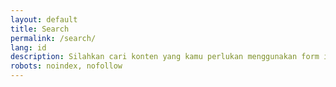 ```yaml
---
layout: default
title: Search
permalink: /search/
lang: id
description: Silahkan cari konten yang kamu perlukan menggunakan form ini.
robots: noindex, nofollow
---
```

<ul id="results"></ul>

<script src="https://unpkg.com/lunr/lunr.js"></script>
<script>
  // Wait for the DOM to load
  document.addEventListener('DOMContentLoaded', function() {
    const searchBox = document.getElementById('search-box');
    const resultsContainer = document.getElementById('results');

    // Ensure resultsContainer exists before proceeding
    if (!resultsContainer) {
      console.error('Results container not found.');
      return;
    }

    // Get the query parameter from the URL
    const params = new URLSearchParams(window.location.search);
    const query = params.get('q') || ''; // Default to empty string if no query

    // Set the search box value to the query
    searchBox.value = query;

    // Fetch the search data from search.json
    fetch('/search.json')
      .then(res => res.json())
      .then(json => {
        const data = json;

        // Create the Lunr index
        const index = lunr(function () {
          this.ref('url');
          this.field('title');
          this.field('content');
          data.forEach(doc => this.add(doc));
        });

        // Run the search if there's a query in the URL
        if (query.trim()) {
          runSearch(query, data, index);
        }

        // Add event listener for live search as the user types
        searchBox.addEventListener('input', function () {
          runSearch(this.value, data, index);
        });
      })
      .catch(err => {
        console.error('Error fetching search.json:', err);
      });

    // Function to run the search
    function runSearch(query, data, index) {
      const results = index.search(query);
      resultsContainer.innerHTML = ''; // Clear previous results

      if (results.length === 0) {
        resultsContainer.innerHTML = '<li>No results found.</li>';
      } else {
        results.forEach(result => {
          const item = data.find(d => d.url === result.ref);
          const li = document.createElement('li');
          li.innerHTML = `
            <article class="search-result" style="margin-bottom: 1.5rem;">
              <h2><a href="${item.url}">${item.title}</a></h2>
              ${item.author ? `<p><strong>Author:</strong> ${item.author}</p>` : ''}
              ${item.image ? `<img src="${item.image}" alt="${item.title}" style="max-width:100%;height:auto;margin:0.5rem 0;" />` : ''}
              <p>${item.content}</p>
            </article>
          `;
          resultsContainer.appendChild(li);
        });
      }
    }
  });
</script>

<style>
  .search-result h2 {
    margin-bottom: 0.3rem;
  }
  .search-result img {
    border-radius: 8px;
  }
  .search-result p {
    margin: 0.3rem 0;
  }
</style>